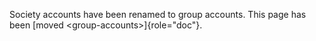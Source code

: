 Society accounts have been renamed to group accounts. This page has been
[moved \<group-accounts\>]{role="doc"}.
